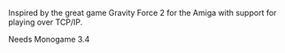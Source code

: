 Inspired by the great game Gravity Force 2 for the Amiga with support for playing over TCP/IP.

Needs Monogame 3.4 
